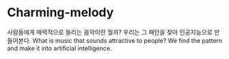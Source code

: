 # Charming-melody
사람들에게 매력적으로 들리는 음악이란 뭘까? 우리는 그 패턴을 찾아 인공지능으로 만들어본다. What is music that sounds attractive to people? We find the pattern and make it into artificial intelligence.
